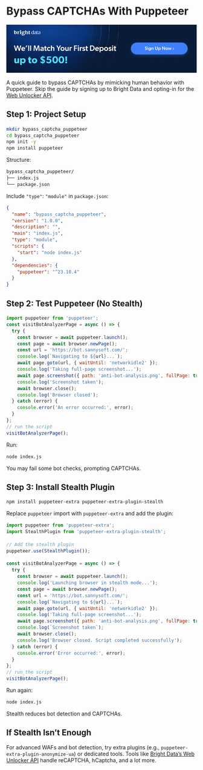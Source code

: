 # Bypass CAPTCHAs With Puppeteer

[![Promo](https://github.com/luminati-io/LinkedIn-Scraper/blob/main/Proxies%20and%20scrapers%20GitHub%20bonus%20banner.png)](https://brightdata.com/products/web-unlocker) 

A quick guide to bypass CAPTCHAs by mimicking human behavior with Puppeteer. Skip the guide by signing up to Bright Data and opting-in for the [Web Unlocker API](https://brightdata.com/products/web-unlocker). 

## Step 1: Project Setup

```bash
mkdir bypass_captcha_puppeteer
cd bypass_captcha_puppeteer
npm init -y
npm install puppeteer
```

Structure:

```bash
bypass_captcha_puppeteer/
├── index.js
└── package.json
```

Include ```"type"```: ```"module"``` in ```package.json```:

```json
{
  "name": "bypass_captcha_puppeteer",
  "version": "1.0.0",
  "description": "",
  "main": "index.js",
  "type": "module",
  "scripts": {
    "start": "node index.js"
  },
  "dependencies": {
    "puppeteer": "^23.10.4"
  }
}
```

## Step 2: Test Puppeteer (No Stealth)

```javascript
import puppeteer from 'puppeteer';
const visitBotAnalyzerPage = async () => {
  try {
    const browser = await puppeteer.launch();
    const page = await browser.newPage();
    const url = 'https://bot.sannysoft.com/';
    console.log(`Navigating to ${url}...`);
    await page.goto(url, { waitUntil: 'networkidle2' });
    console.log('Taking full-page screenshot...');
    await page.screenshot({ path: 'anti-bot-analysis.png', fullPage: true });
    console.log('Screenshot taken');
    await browser.close();
    console.log('Browser closed');
  } catch (error) {
    console.error('An error occurred:', error);
  }
};
// run the script
visitBotAnalyzerPage();
```

Run:

```bash
node index.js
```

You may fail some bot checks, prompting CAPTCHAs.

## Step 3: Install Stealth Plugin

```bash
npm install puppeteer-extra puppeteer-extra-plugin-stealth
```

Replace ```puppeteer``` import with ```puppeteer-extra``` and add the plugin:

```javascript
import puppeteer from 'puppeteer-extra';
import StealthPlugin from 'puppeteer-extra-plugin-stealth';

// Add the stealth plugin
puppeteer.use(StealthPlugin());

const visitBotAnalyzerPage = async () => {
  try {
    const browser = await puppeteer.launch();
    console.log('Launching browser in stealth mode...');
    const page = await browser.newPage();
    const url = 'https://bot.sannysoft.com/';
    console.log(`Navigating to ${url}...`);
    await page.goto(url, { waitUntil: 'networkidle2' });
    console.log('Taking full-page screenshot...');
    await page.screenshot({ path: 'anti-bot-analysis.png', fullPage: true });
    console.log(`Screenshot taken`);
    await browser.close();
    console.log('Browser closed. Script completed successfully');
  } catch (error) {
    console.error('Error occurred:', error);
  }
};
// run the script
visitBotAnalyzerPage();
```

Run again:

```bash
node index.js
```

Stealth reduces bot detection and CAPTCHAs.

## If Stealth Isn’t Enough

For advanced WAFs and bot detection, try extra plugins (e.g., ```puppeteer-extra-plugin-anonymize-ua```) or dedicated tools. Tools like [Bright Data’s Web Unlocker API](https://brightdata.com/products/web-unlocker) handle reCAPTCHA, hCaptcha, and a lot more.
